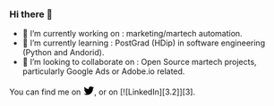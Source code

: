 ### Hi there 👋

<!--
**davedavis/davedavis** is a ✨ _special_ ✨ repository because its `README.md` (this file) appears on your GitHub profile.

Here are some ideas to get you started:

- 🔭 I’m currently working on ...
- 🌱 I’m currently learning ...
- 👯 I’m looking to collaborate on ...
- 🤔 I’m looking for help with ...
- 💬 Ask me about ...
- 📫 How to reach me: ...
- 😄 Pronouns: ...
- ⚡ Fun fact: ...
-->

- 🔭 I’m currently working on : marketing/martech automation.
- 🌱 I’m currently learning : PostGrad (HDip) in software engineering (Python and Andorid).
- 👯 I’m looking to collaborate on : Open Source martech projects, particularly Google Ads or Adobe.io related.

You can find me on [![Twitter][1.2]][1], or on [![LinkedIn][3.2]][3].

<!-- Icons -->

[1.2]: https://raw.githubusercontent.com/davedavis/davedavis/main/twitter.png
[2.2]: https://raw.githubusercontent.com/davedavis/davedavis/main/linkedin.png

<!-- Links to social media accounts -->

[1]: https://twitter.com/davedavis
[2]: https://www.linkedin.com/in/davedavis/
